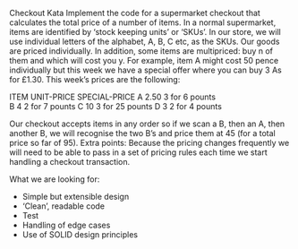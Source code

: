Checkout Kata
Implement the code for a supermarket checkout that calculates the total price of a number of items.
In a normal supermarket, items are identified by ‘stock keeping units’ or ‘SKUs’. In our store, we will use
individual letters of the alphabet, A, B, C etc, as the SKUs. Our goods are priced individually. In addition,
some items are multipriced: buy n of them and which will cost you y. For example, item A might cost 50
pence individually but this week we have a special offer where you can buy 3 As for £1.30.
This week’s prices are the following:


ITEM    UNIT-PRICE    SPECIAL-PRICE
A         2.50        3 for 6 pounts          
B         4           2 for 7 pounts 
C         10          3 for 25 pounts
D         3           2 for 4 pounts


Our checkout accepts items in any order so if we scan a B, then an A, then another B, we will recognise
the two B’s and price them at 45 (for a total price so far of 95).
Extra points: Because the pricing changes frequently we will need to be able to pass in a set of pricing
rules each time we start handling a checkout transaction.


What we are looking for:

- Simple but extensible design
- ‘Clean’, readable code
- Test 
- Handling of edge cases
- Use of SOLID design principles
